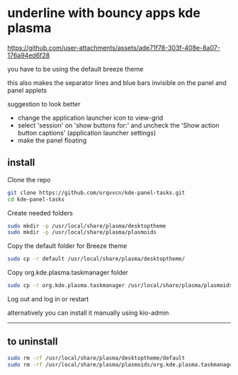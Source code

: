 # underline with bouncy apps kde plasma



https://github.com/user-attachments/assets/ade71f78-303f-408e-8a07-176a94ed6f28


you have to be using the default breeze theme 

this also makes the separator lines and blue bars invisible on the panel and panel applets

suggestion to look better  
- change the application launcher icon to view-grid
- select 'session' on 'show buttons for:' and uncheck the 'Show action button captions' (application launcher settings)
- make the panel floating
  

## install

 Clone the repo
 
```bash
git clone https://github.com/orqvvcn/kde-panel-tasks.git
cd kde-panel-tasks
```

Create needed folders 
```bash
sudo mkdir -p /usr/local/share/plasma/desktoptheme
sudo mkdir -p /usr/local/share/plasma/plasmoids
```

Copy the default folder for Breeze theme

```bash
sudo cp -r default /usr/local/share/plasma/desktoptheme/
```


Copy org.kde.plasma.taskmanager folder

```bash
sudo cp -r org.kde.plasma.taskmanager /usr/local/share/plasma/plasmoids/
```

Log out and log in or restart

alternatively you can install it manually using kio-admin

-------------------------------------------------------------------

## to uninstall
```bash
sudo rm -rf /usr/local/share/plasma/desktoptheme/default
sudo rm -rf /usr/local/share/plasma/plasmoids/org.kde.plasma.taskmanager
```
